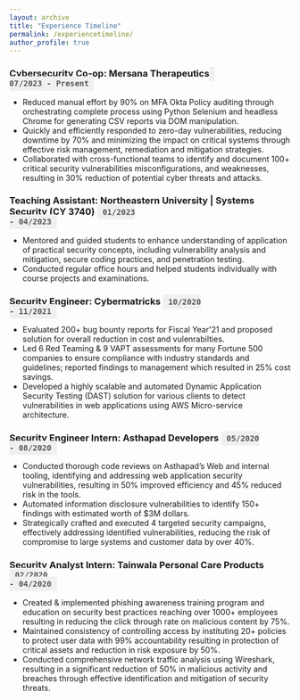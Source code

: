 ```yaml
---
layout: archive
title: "Experience Timeline"
permalink: /experiencetimeline/
author_profile: true
---
```

### Cybersecurity Co-op: Mersana Therapeutics  <code><span style="background-color: #f0f0f0; padding: 5px 10px; border-radius: 3px; font-weight: bold; color: #555;"> 07/2023 - Present</span></code>
- Reduced manual effort by 90% on MFA Okta Policy auditing through orchestrating complete process using Python Selenium and headless Chrome for generating CSV reports via DOM manipulation.
- Quickly and efficiently responded to zero-day vulnerabilities, reducing downtime by 70% and minimizing the impact on critical systems through effective risk management, remediation and mitigation strategies.
- Collaborated with cross-functional teams to identify and document 100+ critical security vulnerabilities misconfigurations, and weaknesses, resulting in 30% reduction of potential cyber threats and attacks.

### Teaching Assistant: Northeastern University | Systems Security (CY 3740)  <code><span style="background-color: #f0f0f0; padding: 5px 10px; border-radius: 3px; font-weight: bold; color: #555;">01/2023 - 04/2023</span></code>
- Mentored and guided students to enhance understanding of application of practical security concepts, including vulnerability analysis and mitigation, secure coding practices, and penetration testing.
- Conducted regular office hours and helped students individually with course projects and examinations.

### Security Engineer: Cybermatricks  <code><span style="background-color: #f0f0f0; padding: 5px 10px; border-radius: 3px; font-weight: bold; color: #555;">10/2020 - 11/2021</span></code>
- Evaluated 200+ bug bounty reports for Fiscal Year'21 and proposed solution for overall reduction in cost and vulenrabilties.
- Led 6 Red Teaming & 9 VAPT assessments for many Fortune 500 companies to ensure compliance with industry standards and guidelines; reported findings to management which resulted in 25% cost savings.
- Developed a highly scalable and automated Dynamic Application Security Testing (DAST) solution for various clients to detect vulnerabilities in web applications using AWS Micro-service architecture.

### Security Engineer Intern: Asthapad Developers  <code><span style="background-color: #f0f0f0; padding: 5px 10px; border-radius: 3px; font-weight: bold; color: #555;">05/2020 - 08/2020</span></code>
- Conducted thorough code reviews on Asthapad’s Web and internal tooling, identifying and addressing web application security vulnerabilities, resulting in 50% improved efficiency and 45% reduced risk in the tools.
- Automated information disclosure vulnerabilities to identify 150+ findings with estimated worth of $3M dollars.
- Strategically crafted and executed 4 targeted security campaigns, effectively addressing identified vulnerabilities, reducing the risk of compromise to large systems and customer data by over 40%.

### Security Analyst Intern: Tainwala Personal Care Products  <code><span style="background-color: #f0f0f0; padding: 5px 10px; border-radius: 3px; font-weight: bold; color: #555;">02/2020 - 04/2020</span></code>
- Created & implemented phishing awareness training program and education on security best practices reaching over 1000+ employees resulting in reducing the click through rate on malicious content by 75%.
- Maintained consistency of controlling access by instituting 20+ policies to protect user data with 99% accountability resulting in protection of critical assets and reduction in risk exposure by 50%.
- Conducted comprehensive network traffic analysis using Wireshark, resulting in a significant reduction of 50% in malicious activity and breaches through effective identification and mitigation of security threats.
